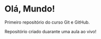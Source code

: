 # Olá, Mundo!
Primeiro repositório do curso Git e GitHub.

Repositório criado duarante uma aula ao vivo!
